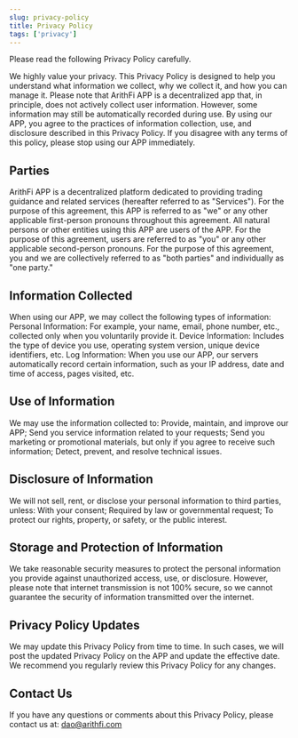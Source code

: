 ```yaml
---
slug: privacy-policy
title: Privacy Policy
tags: ['privacy']
---
```


Please read the following Privacy Policy carefully.

We highly value your privacy. This Privacy Policy is designed to help you understand what information we collect, why we collect it, and how you can manage it. Please note that ArithFi APP is a decentralized app that, in principle, does not actively collect user information. However, some information may still be automatically recorded during use. By using our APP, you agree to the practices of information collection, use, and disclosure described in this Privacy Policy. If you disagree with any terms of this policy, please stop using our APP immediately.

## Parties

ArithFi APP is a decentralized platform dedicated to providing trading guidance and related services (hereafter referred to as "Services"). For the purpose of this agreement, this APP is referred to as "we" or any other applicable first-person pronouns throughout this agreement.
All natural persons or other entities using this APP are users of the APP. For the purpose of this agreement, users are referred to as "you" or any other applicable second-person pronouns.
For the purpose of this agreement, you and we are collectively referred to as "both parties" and individually as "one party."

## Information Collected
When using our APP, we may collect the following types of information:
Personal Information: For example, your name, email, phone number, etc., collected only when you voluntarily provide it.
Device Information: Includes the type of device you use, operating system version, unique device identifiers, etc.
Log Information: When you use our APP, our servers automatically record certain information, such as your IP address, date and time of access, pages visited, etc.

## Use of Information
We may use the information collected to:
Provide, maintain, and improve our APP;
Send you service information related to your requests;
Send you marketing or promotional materials, but only if you agree to receive such information;
Detect, prevent, and resolve technical issues.

## Disclosure of Information
We will not sell, rent, or disclose your personal information to third parties, unless:
With your consent;
Required by law or governmental request;
To protect our rights, property, or safety, or the public interest.

## Storage and Protection of Information
We take reasonable security measures to protect the personal information you provide against unauthorized access, use, or disclosure. However, please note that internet transmission is not 100% secure, so we cannot guarantee the security of information transmitted over the internet.

## Privacy Policy Updates
We may update this Privacy Policy from time to time. In such cases, we will post the updated Privacy Policy on the APP and update the effective date. We recommend you regularly review this Privacy Policy for any changes.

## Contact Us
If you have any questions or comments about this Privacy Policy, please contact us at:
dao@arithfi.com

